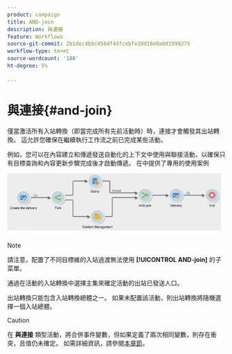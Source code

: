 ```yaml
---
product: campaign
title: AND-join
description: 與連接
feature: Workflows
source-git-commit: 2b1dec4b9c456df4dfcebfe10d18e0ab01599275
workflow-type: tm+mt
source-wordcount: '188'
ht-degree: 5%

---
```


# 與連接{#and-join}



僅當激活所有入站轉換（即當完成所有先前活動時）時，連接才會觸發其出站轉換。 這允許您確保在繼續執行工作流之前已完成某些活動。

例如，您可以在內容建立和傳遞發送自動化的上下文中使用與聯接活動，以確保只有目標查詢和內容更新步驟完成後才啟動傳遞。 在中提供了專用的使用案例

![](assets/and-join-usage.png)

>[!NOTE]
>
>請注意，配置了不同目標維的入站過渡無法使用 **[!UICONTROL AND-join]** 的子菜單。

通過在活動的入站轉換中選擇主集來確定活動的出站已發送人口。

出站轉換只能包含入站轉換總體之一。 如果未配置該活動，則出站轉換將隨機選擇一個入站總體。

>[!CAUTION]
>
>在 **與連接** 類型活動，將合併事件變數，但如果定義了兩次相同變數，則存在衝突，且值仍未確定。 如需詳細資訊，請參閱[本章節](javascript-scripts-and-templates.md#event-variables)。
